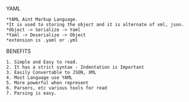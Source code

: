 YAML 

    *YAML Aint Markup Language.
    *It is used to storing the object and it is alternate of xml, json.
    *Object -> Serialize -> Yaml 
    *Yaml -> Deserialize -> Object
    *extension is .yaml or .yml

BENEFITS

    1. Simple and Easy to read.
    2. It has a strict syntax - Indentation is Important
    3. Easily Convertable to JSON, XML
    4. Most Language use YAML
    5. More powerful when represent
    6. Parsers, etc various tools for read
    7. Parsing is easy.


